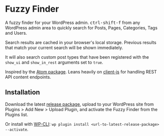 # Fuzzy Finder

A fuzzy finder for your WordPress admin. <kbd>ctrl-shift-f</kbd> from any WordPress admin area to quickly search for Posts, Pages, Categories, Tags and Users.

Search results are cached in your browser's local storage. Previous results that match your current search will be shown immediately.

It will also search custom post types that have been registered with the `show_ui` and `show_in_rest` arguments set to `true`.

Inspired by the [Atom package](https://github.com/atom/fuzzy-finder). Leans heavily on [client-js](https://github.com/WP-API/client-js) for handling REST API content endpoints.

## Installation

Download the latest [release package](https://github.com/NateWr/fuzzy-finder-wp/releases), upload to your WordPress site from Plugins > Add New > Upload Plugin, and activate the Fuzzy Finder from the Plugins list.

Or install with [WP-CLI](http://wp-cli.org/): `wp plugin install <url-to-latest-release-package> --activate`.
